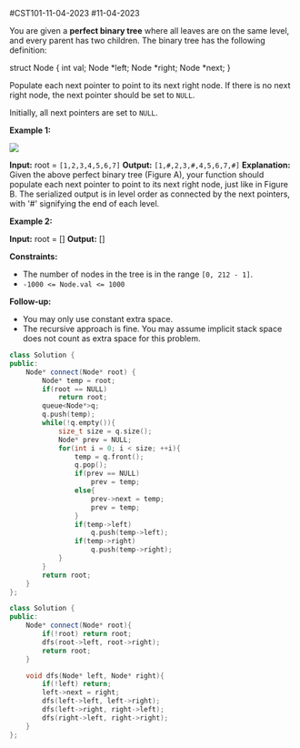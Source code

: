 
#CST101-11-04-2023 
#11-04-2023 

You are given a **perfect binary tree** where all leaves are on the same level, and every parent has two children. The binary tree has the following definition:

struct Node {
  int val;
  Node *left;
  Node *right;
  Node *next;
}

Populate each next pointer to point to its next right node. If there is no next right node, the next pointer should be set to `NULL`.

Initially, all next pointers are set to `NULL`.

**Example 1:**

![](https://assets.leetcode.com/uploads/2019/02/14/116_sample.png)

**Input:** root = `[1,2,3,4,5,6,7]`
**Output:** `[1,#,2,3,#,4,5,6,7,#]`
**Explanation:** Given the above perfect binary tree (Figure A), your function should populate each next pointer to point to its next right node, just like in Figure B. The serialized output is in level order as connected by the next pointers, with '#' signifying the end of each level.

**Example 2:**

**Input:** root = []
**Output:** []

**Constraints:**

-   The number of nodes in the tree is in the range `[0, 212 - 1]`.
-   `-1000 <= Node.val <= 1000`

**Follow-up:**

-   You may only use constant extra space.
-   The recursive approach is fine. You may assume implicit stack space does not count as extra space for this problem.


```cpp
class Solution {
public:
    Node* connect(Node* root) {
        Node* temp = root;
        if(root == NULL)
            return root;
        queue<Node*>q;
        q.push(temp);
        while(!q.empty()){
            size_t size = q.size();
            Node* prev = NULL;
            for(int i = 0; i < size; ++i){
                temp = q.front();
                q.pop();
                if(prev == NULL)
                    prev = temp;
                else{
                    prev->next = temp;
                    prev = temp;
                }
                if(temp->left)
                    q.push(temp->left);
                if(temp->right)
                    q.push(temp->right);
            }
        }
        return root;
    }
};
```



```cpp
class Solution {
public:
    Node* connect(Node* root){
        if(!root) return root;
        dfs(root->left, root->right);
        return root;
    }

    void dfs(Node* left, Node* right){
        if(!left) return;
        left->next = right;
        dfs(left->left, left->right);
        dfs(left->right, right->left);
        dfs(right->left, right->right);
    }
};
```

